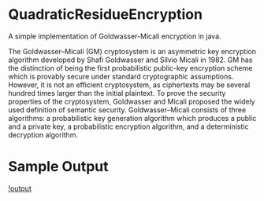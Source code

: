 # QuadraticResidueEncryption
A simple implementation of Goldwasser-Micali encryption in java.

The Goldwasser–Micali (GM) cryptosystem is an asymmetric key encryption algorithm developed by Shafi Goldwasser and Silvio Micali in 1982. GM has the distinction of being the first probabilistic public-key encryption scheme which is provably secure under standard cryptographic assumptions. However, it is not an efficient cryptosystem, as ciphertexts may be several hundred times larger than the initial plaintext. To prove the security properties of the cryptosystem, Goldwasser and Micali proposed the widely used definition of semantic security.
Goldwasser–Micali consists of three algorithms: a probabilistic key generation algorithm which produces a public and a private key, a probabilistic encryption algorithm, and a deterministic decryption algorithm.

# Sample Output

[!output](https://github.com/adey99/Goldwa-Mical-enc/blob/master/goldwamicalenc.png)
